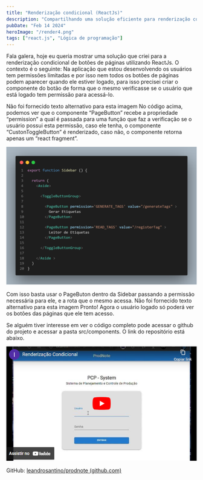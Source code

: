```yaml
---
title: "Renderização condicional (ReactJs)"
description: "Compartilhando uma solução eficiente para renderização condicional de botões de páginas no ReactJS! 💻 Controle o acesso com facilidade, exibindo botões apenas para usuários com permissões adequadas. 🚀"
pubDate: "Feb 14 2024"
heroImage: "/render4.png"
tags: ["react.js", "Lógica de programação"]
---
```


Fala galera, hoje eu queria mostrar uma solução que criei para a renderização condicional de botões de páginas utilizando ReactJs. O contexto é o seguinte: Na aplicação que estou desenvolvendo os usuários tem permissões limitadas e por isso nem todos os botões de páginas podem aparecer quando ele estiver logado, para isso precisei criar o componente do botão de forma que o mesmo verificasse se o usuário que está logado tem permissão para acessá-lo.

Não foi fornecido texto alternativo para esta imagem
No código acima, podemos ver que o componente “PageButton” recebe a propriedade “permission” a qual é passada para uma função que faz a verificação se o usuário possui esta permissão, caso ele tenha, o componente “CustonToggleButton” é renderizado, caso não, o componente retorna apenas um “react fragment”.

[![tamb](/render2.png)](https://youtu.be/t-G0onpEY_E)

Com isso basta usar o PageButon dentro da Sidebar passando a permissão necessária para ele, e a rota que o mesmo acessa.
Não foi fornecido texto alternativo para esta imagem
Pronto! Agora o usuário logado só poderá ver os botões das páginas que ele tem acesso.

Se alguém tiver interesse em ver o código completo pode acessar o github do projeto e acessar a pasta src/components. O link do repositório está abaixo.

[![tamb](/render3.png)](https://youtu.be/gkSDM9NmYUE)

GitHub: [leandrosantino/prodnote (github.com)](https://www.github.com/leandrosantino/prodnote)